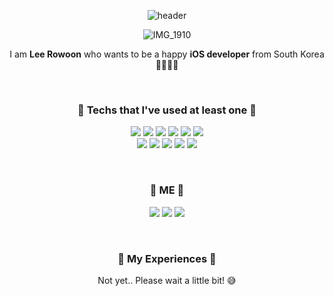 <div align="center">
  
  ![header](https://capsule-render.vercel.app/api?type=Waving&color=auto&height=300&section=header&text=🤍%20Hi%20🤍&desc=I'm%20Rowoon&descAlignY=67&descAlign=50&fontSize=90)
  
  ![IMG_1910](https://user-images.githubusercontent.com/74223246/170025395-a26ba33b-ba8f-4d9b-b14c-553ff8bb96c3.GIF)
  
  I am **Lee Rowoon** who wants to be a happy **iOS developer** from South Korea 👩🏻‍💻💗 
  
  <br> 
  
  ### 🌱 Techs that I've used at least one 🌱

<img src="https://img.shields.io/badge/Swift-F05138?style=flat-square&logo=Swift&logoColor=white"/></a>  <img src="https://img.shields.io/badge/C-A8B9CC?style=flat-square&logo=C&logoColor=white"/></a>  <img src="https://img.shields.io/badge/HTML5-E34F26?style=flat-square&logo=HTML5&logoColor=white"/></a>  <img src="https://img.shields.io/badge/CSS3-1572B6?style=flat-square&logo=CSS3&logoColor=white"/></a>  <img src="https://img.shields.io/badge/JavaScript-F7DF1E?style=flat-square&logo=JavaScript&logoColor=white"/></a>  <img src="https://img.shields.io/badge/Python-3776AB?style=flat-square&logo=Python&logoColor=white"/></a>
<br> <img src="https://img.shields.io/badge/iOS-000000?style=flat-square&logo=iOS&logoColor=white"/></a>  <img src="https://img.shields.io/badge/Xcode-147EFB?style=flat-square&logo=Xcode&logoColor=white"/></a>  <img src="https://img.shields.io/badge/Firebase-FFCA28?style=flat-square&logo=Firebase&logoColor=black"/></a>  <img src="https://img.shields.io/badge/Postman-FF6C37?style=flat-square&logo=Postman&logoColor=white"/></a> <img src="https://img.shields.io/badge/GitHub-181717?style=flat-square&logo=GitHub&logoColor=white"/></a>

<br>

### 🐥 ME 🐥

<a href="https://mail.google.com/mail/u/0/?fs=1&tf=cm&source=mailto&to=lru040409@gmail.com"><img src="https://img.shields.io/badge/Gmail-EA4335?style=flat-square&logo=Gmail&logoColor=white"/></a>  <a href="https://lyrical-witness-ae6.notion.site/cab95539323f4c93999afc65ebb295e8"><img src="https://img.shields.io/badge/Portfolio-000000?style=flat-square&logo=Notion&logoColor=white"/></a>  <a href="https://prongsdiary.tistory.com/"><img src="https://img.shields.io/badge/TechBlog-EA4AAA?style=flat-square&logo=GitHubSponsors&logoColor=white"/></a>

<br>

### 💎 My Experiences 💎
Not yet.. Please wait a little bit! 😅
  
  
  
</div>
